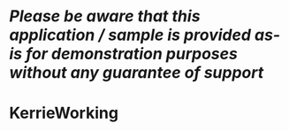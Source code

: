 *Please be aware that this application / sample is provided as-is for demonstration purposes without any guarantee of support*
=========================================================

# KerrieWorking
